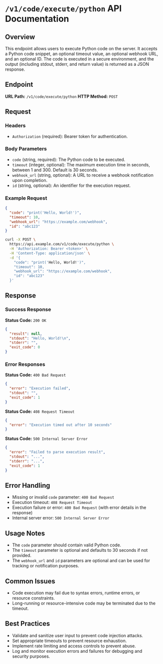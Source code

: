 # `/v1/code/execute/python` API Documentation

## Overview
This endpoint allows users to execute Python code on the server. It accepts a Python code snippet, an optional timeout value, an optional webhook URL, and an optional ID. The code is executed in a secure environment, and the output (including stdout, stderr, and return value) is returned as a JSON response.

## Endpoint
**URL Path:** `/v1/code/execute/python`
**HTTP Method:** `POST`

## Request

### Headers
- `Authorization` (required): Bearer token for authentication.

### Body Parameters
- `code` (string, required): The Python code to be executed.
- `timeout` (integer, optional): The maximum execution time in seconds, between 1 and 300. Default is 30 seconds.
- `webhook_url` (string, optional): A URL to receive a webhook notification upon completion.
- `id` (string, optional): An identifier for the execution request.

### Example Request

```json
{
  "code": "print('Hello, World!')",
  "timeout": 10,
  "webhook_url": "https://example.com/webhook",
  "id": "abc123"
}
```

```bash
curl -X POST \
  https://api.example.com/v1/code/execute/python \
  -H 'Authorization: Bearer <token>' \
  -H 'Content-Type: application/json' \
  -d '{
    "code": "print('Hello, World!')",
    "timeout": 10,
    "webhook_url": "https://example.com/webhook",
    "id": "abc123"
  }'
```

## Response

### Success Response
**Status Code:** `200 OK`

```json
{
  "result": null,
  "stdout": "Hello, World!\n",
  "stderr": "",
  "exit_code": 0
}
```

### Error Responses
**Status Code:** `400 Bad Request`

```json
{
  "error": "Execution failed",
  "stdout": "",
  "exit_code": 1
}
```

**Status Code:** `408 Request Timeout`

```json
{
  "error": "Execution timed out after 10 seconds"
}
```

**Status Code:** `500 Internal Server Error`

```json
{
  "error": "Failed to parse execution result",
  "stdout": "...",
  "stderr": "...",
  "exit_code": 1
}
```

## Error Handling
- Missing or invalid `code` parameter: `400 Bad Request`
- Execution timeout: `408 Request Timeout`
- Execution failure or error: `400 Bad Request` (with error details in the response)
- Internal server error: `500 Internal Server Error`

## Usage Notes
- The `code` parameter should contain valid Python code.
- The `timeout` parameter is optional and defaults to 30 seconds if not provided.
- The `webhook_url` and `id` parameters are optional and can be used for tracking or notification purposes.

## Common Issues
- Code execution may fail due to syntax errors, runtime errors, or resource constraints.
- Long-running or resource-intensive code may be terminated due to the timeout.

## Best Practices
- Validate and sanitize user input to prevent code injection attacks.
- Set appropriate timeouts to prevent resource exhaustion.
- Implement rate limiting and access controls to prevent abuse.
- Log and monitor execution errors and failures for debugging and security purposes.